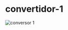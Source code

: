 # convertidor-1
![conversor 1](https://user-images.githubusercontent.com/107277624/217724717-cc53da96-c90a-47aa-b799-429df0d96129.jpg)
